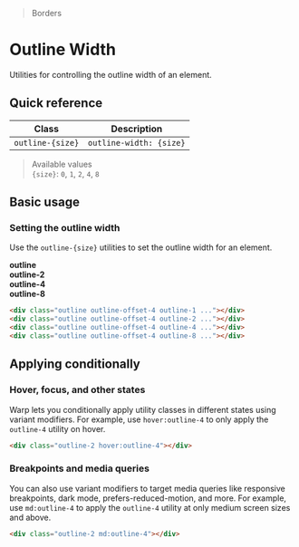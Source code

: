 > Borders

# Outline Width

Utilities for controlling the outline width of an element.

## Quick reference

| Class             | Description                  |
|-------------------|------------------------------|
| `outline-{size}`  | `outline-width: {size}`      |

> Available values <br />
> `{size}`: `0`, `1`, `2`, `4`, `8` <br />

## Basic usage

### Setting the outline width
Use the `outline-{size}` utilities to set the outline width for an element.

<example-container>
  <div class="grid grid-cols-2 md:grid-cols-4 gap-16 justify-items-center">
    <div class="text-center">
      <strong class="ex-font-dark">outline</strong>
      <div class="pd-bg-violet-200 h-80 w-80 rounded-4 outline outline-offset-4 outline-1 s-outline-focus my-16 mx-auto"></div>
    </div>
    <div class="text-center">
      <strong class="ex-font-dark whitespace-nowrap">outline-2</strong>
      <div class="pd-bg-violet-200 h-80 w-80 rounded-4 outline outline-offset-4 outline-2 s-outline-focus my-16 mx-auto"></div>
    </div>
    <div class="text-center">
      <strong class="ex-font-dark whitespace-nowrap">outline-4</strong>
      <div class="pd-bg-violet-200 h-80 w-80 rounded-4 outline outline-offset-4 outline-4 s-outline-focus my-16 mx-auto"></div>
    </div>
    <div class="text-center">
      <strong class="ex-font-dark whitespace-nowrap">outline-8</strong>
      <div class="pd-bg-violet-200 h-80 w-80 rounded-4 outline outline-offset-4 outline-8 s-outline-focus my-16 mx-auto"></div>
    </div>
  </div>
</example-container>

```html
<div class="outline outline-offset-4 outline-1 ..."></div>
<div class="outline outline-offset-4 outline-2 ..."></div>
<div class="outline outline-offset-4 outline-4 ..."></div>
<div class="outline outline-offset-4 outline-8 ..."></div>
```

## Applying conditionally

### Hover, focus, and other states
Warp lets you conditionally apply utility classes in different states using variant modifiers.
For example, use `hover:outline-4` to only apply the `outline-4` utility on hover.

```html
<div class="outline-2 hover:outline-4"></div>
```

### Breakpoints and media queries
You can also use variant modifiers to target media queries like responsive breakpoints, dark mode, prefers-reduced-motion, and more.
For example, use `md:outline-4` to apply the `outline-4` utility at only medium screen sizes and above.

```html
<div class="outline-2 md:outline-4"></div>
```
